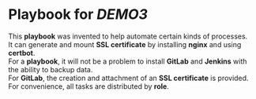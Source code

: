 # Playbook for *DEMO3*
This **playbook** was invented to help automate certain kinds of processes.  
It can generate and mount **SSL certificate** by installing **nginx** and using **certbot**.  
For a **playbook**, it will not be a problem to install **GitLab** and **Jenkins** with the ability to backup data.  
For **GitLab**, the creation and attachment of an **SSL certificate** is provided.  
For convenience, all tasks are distributed by **role**.  
